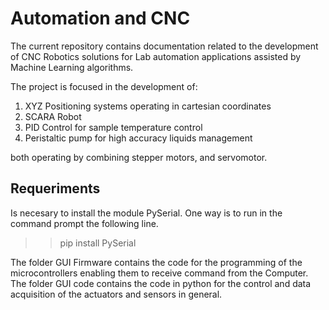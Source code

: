 
# Automation and CNC

The current repository contains documentation related to the development of CNC Robotics solutions for Lab automation applications assisted by Machine Learning algorithms.

The project is focused in the development of:

 1) XYZ Positioning systems operating in cartesian coordinates
 2) SCARA Robot
 3) PID Control for sample temperature control
 4) Peristaltic pump for high accuracy liquids management

both operating by combining stepper motors, and servomotor.

## Requeriments

Is necesary to install the module PySerial. One way is to run in the command prompt the following line.

  >> pip install PySerial

The folder GUI Firmware contains the code for the programming of the microcontrollers enabling them to receive command from the Computer. The folder GUI code contains the code in python for the control and data acquisition of the actuators and sensors in general.

